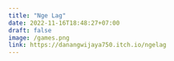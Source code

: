 ```yaml
---
title: "Nge Lag"
date: 2022-11-16T18:48:27+07:00
draft: false
image: /games.png
link: https://danangwijaya750.itch.io/ngelag
---
```


